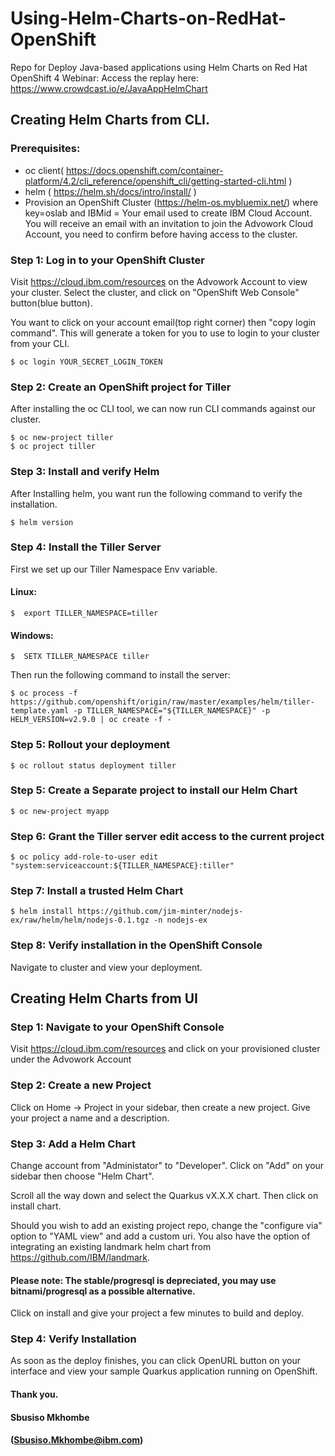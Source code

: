 # Using-Helm-Charts-on-RedHat-OpenShift
Repo for Deploy Java-based applications using Helm Charts on Red Hat OpenShift 4 Webinar: Access the replay here: https://www.crowdcast.io/e/JavaAppHelmChart


## Creating Helm Charts from CLI.

### Prerequisites:
  - oc client( https://docs.openshift.com/container-platform/4.2/cli_reference/openshift_cli/getting-started-cli.html )
  - helm ( https://helm.sh/docs/intro/install/ )
  - Provision an OpenShift Cluster (https://helm-os.mybluemix.net/) where key=oslab and IBMid = Your email used to create IBM Cloud Account. You will receive an email with an invitation to join the Advowork Cloud Account, you need to confirm before having access to the cluster.

####
### Step 1: Log in to your OpenShift Cluster
Visit https://cloud.ibm.com/resources on the Advowork Account to view your cluster. Select the cluster, and click on "OpenShift Web Console" button(blue button). 

You want to click on your account email(top right corner) then "copy login command". This will generate a token for you to use to login to your cluster from your CLI. 

```
$ oc login YOUR_SECRET_LOGIN_TOKEN
```

####
### Step 2: Create an OpenShift project for Tiller
After installing the oc CLI tool, we can now run CLI commands against our cluster.
```
$ oc new-project tiller
$ oc project tiller
```

####
### Step 3: Install and verify Helm
After Installing helm, you want run the following command to verify the installation.

```
$ helm version
```

####
### Step 4: Install the Tiller Server

First we set up our Tiller Namespace Env variable.
#### Linux:
```
$  export TILLER_NAMESPACE=tiller 
```

#### Windows:
```
$  SETX TILLER_NAMESPACE tiller 
```

Then run the following command to install the server: 
```
$ oc process -f https://github.com/openshift/origin/raw/master/examples/helm/tiller-template.yaml -p TILLER_NAMESPACE="${TILLER_NAMESPACE}" -p HELM_VERSION=v2.9.0 | oc create -f -
```

####
### Step 5: Rollout your deployment
```
$ oc rollout status deployment tiller
```

####
### Step 5: Create a Separate project to install our Helm Chart
```
$ oc new-project myapp
```

####
### Step 6: Grant the Tiller server edit access to the current project
```
$ oc policy add-role-to-user edit "system:serviceaccount:${TILLER_NAMESPACE}:tiller"
```

####
### Step 7: Install a trusted Helm Chart
```
$ helm install https://github.com/jim-minter/nodejs-ex/raw/helm/helm/nodejs-0.1.tgz -n nodejs-ex
```

### Step 8: Verify installation in the OpenShift Console
Navigate to cluster and view your deployment.

####
####

## Creating Helm Charts from UI

####
### Step 1: Navigate to your OpenShift Console

Visit https://cloud.ibm.com/resources and click on your provisioned cluster under the Advowork Account

#### 
### Step 2: Create a new Project 
Click on Home -> Project in your sidebar, then create a new project. Give your project a name and a description.

#### 
### Step 3: Add a Helm Chart
Change account from "Administator" to "Developer". Click on "Add" on your sidebar then choose "Helm Chart". 

Scroll all the way down and select the Quarkus vX.X.X chart. Then click on install chart.

Should you wish to add an existing project repo, change the "configure via" option to "YAML view" and add a custom uri. You also have the option of integrating an existing landmark helm chart from https://github.com/IBM/landmark. 

#### Please note: The stable/progresql is depreciated, you may use bitnami/progresql as a possible alternative.

Click on install and give your project a few minutes to build and deploy. 

####
### Step 4: Verify Installation
As soon as the deploy finishes, you can click OpenURL button on your interface and view your sample Quarkus application running on OpenShift.

#### 
#### Thank you. 
#### Sbusiso Mkhombe 
#### (Sbusiso.Mkhombe@ibm.com)


